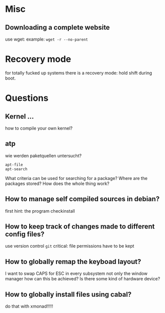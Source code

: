 # Misc
## Downloading a complete website

use wget:
example: `wget -r --no-parent`

# Recovery mode
for totally fucked up systems there is a recovery mode:
hold shift during boot.

# Questions

## Kernel ... 
how to compile your own kernel?

## atp

wie werden paketquellen untersucht?

    apt-file
    apt-search

What criteria can be used for searching for a package?
Where are the packages stored?
How does the whole thing work?

## How to manage self compiled sources in debian?
first hint: the program checkinstall 

## How to keep track of changes made to different config files?
use version control `git`
critical: file permissions have to be kept

## How to globally remap the keyboad layout?
I want to swap CAPS for ESC in every subsystem not only the window manager
how can this be achieved?
Is there some kind of hardware device?

## How to globally install files using cabal?
do that with xmonad!!!!!
